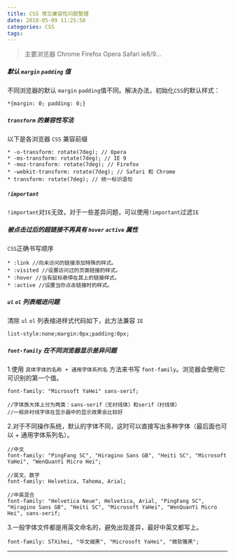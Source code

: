 ```yaml
---
title: CSS 常见兼容性问题整理
date: 2018-05-09 11:25:58
categories: CSS
tags:
---
```


> 主要浏览器 Chrome Firefox Opera Safari ie8/9... 


##### 默认 `margin` `padding` 值

不同浏览器的默认 `margin` `padding`值不同。解决办法，初始化`CSS`的默认样式：

	*{margin: 0; padding: 0;}


##### `transform` 的兼容性写法	

以下是各浏览器 `CSS` 兼容前缀

	* -o-transform: rotate(7deg); // Opera
	* -ms-transform: rotate(7deg); // IE 9
	* -moz-transform: rotate(7deg); // Firefox 
	* -webkit-transform: rotate(7deg); // Safari 和 Chrome 
	* transform: rotate(7deg); // 统一标识语句


##### `!important`

`!important`对`IE`无效，对于一些差异问题，可以使用`!important`过滤`IE`


##### 被点击过后的超链接不再具有 `hover` `active` 属性

`CSS`正确书写顺序
	
	* :link //向未访问的链接添加特殊的样式。
	* :visited //设置访问过的页面链接的样式。
	* :hover //当有鼠标悬停在其上的链接样式。
	* :active //设置当你点击链接时的样式。

##### `ul` `ol` 列表缩进问题

清除 `ul` `ol` 列表缩进样式代码如下，此方法兼容 `IE`

	list-style:none;margin:0px;padding:0px; 


##### `font-family` 在不同浏览器显示差异问题

1.使用 `具体字体的名称 + 通用字体系列名` 方法来书写 `font-family`。浏览器会使用它可识别的第一个值。
	
	font-family: "Microsoft YaHei" sans-serif;
	
	//字体族大体上分为两类：sans-serif（无衬线体）和serif（衬线体）
	//一般非衬线字体在显示器中的显示效果会比较好

2.对于不同操作系统，默认的字体不同，这时可以直接写出多种字体（最后面也可以 + 通用字体系列名）。

	//中文
	font-family: "PingFang SC", "Hiragino Sans GB", "Heiti SC", "Microsoft YaHei", "WenQuanYi Micro Hei";
	
	//英文、数字
	font-family: Helvetica, Tahoma, Arial;
	
	//中英混合
	font-family: "Helvetica Neue", Helvetica, Arial, "PingFang SC", "Hiragino Sans GB", "Heiti SC", "Microsoft YaHei", "WenQuanYi Micro Hei", sans-serif;

	
3.一般字体文件都是用英文命名的，避免出现差异，最好中英文都写上。

	font-family: STXihei, "华文细黑", "Microsoft YaHei", "微软雅黑";

---
	